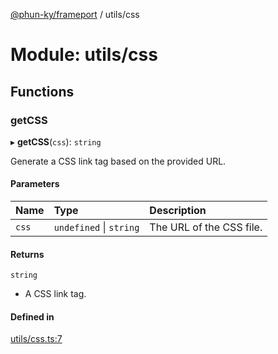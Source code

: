 [@phun-ky/frameport](../README.md) / utils/css

# Module: utils/css

## Functions

### getCSS

▸ **getCSS**(`css`): `string`

Generate a CSS link tag based on the provided URL.

#### Parameters

| Name | Type | Description |
| :------ | :------ | :------ |
| `css` | `undefined` \| `string` | The URL of the CSS file. |

#### Returns

`string`

- A CSS link tag.

#### Defined in

[utils/css.ts:7](https://github.com/phun-ky/frameport/blob/main/src/utils/css.ts#L7)
